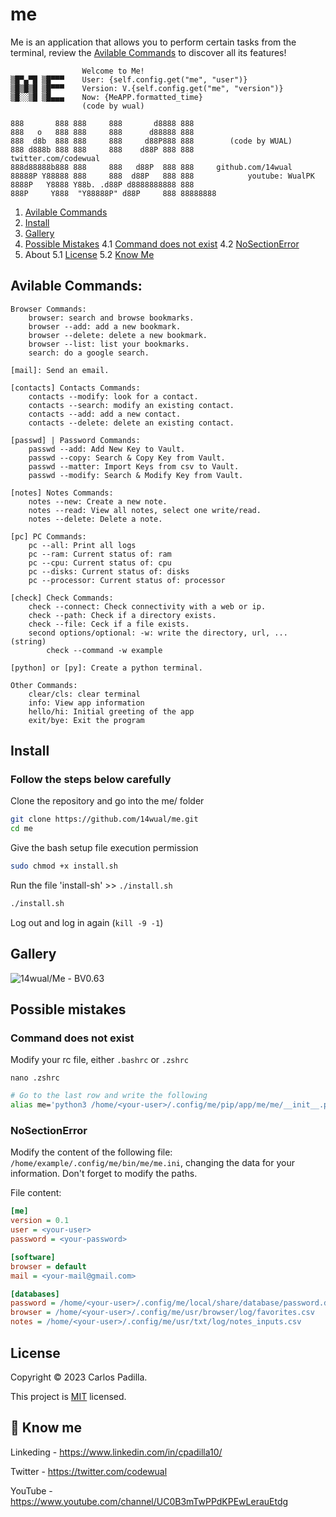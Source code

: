 # me

Me is an application that allows you to perform certain tasks from the terminal, review the [Avilable Commands](https://github.com/14wual/me#avilable-commands) to discover all its features!

```
                Welcome to Me! 
▒█▀▄▀█ ▒█▀▀▀    User: {self.config.get("me", "user")}
▒█▒█▒█ ▒█▀▀▀    Version: V.{self.config.get("me", "version")} 
▒█░░▒█ ▒█▄▄▄    Now: {MeAPP.formatted_time}
                (code by wual)
```

```
888       888 888     888       d8888 888
888   o   888 888     888      d88888 888
888  d8b  888 888     888     d88P888 888        (code by WUAL)
888 d888b 888 888     888    d88P 888 888            twitter.com/codewual
888d88888b888 888     888   d88P  888 888     github.com/14wual
88888P Y88888 888     888  d88P   888 888            youtube: WualPK
8888P   Y8888 Y88b. .d88P d8888888888 888     
888P     Y888  "Y88888P" d88P     888 88888888
```

1. [Avilable Commands](https://github.com/14wual/me#avilable-commands)
2. [Install](https://github.com/14wual/me#install)
3. [Gallery](https://github.com/14wual/me#install)
4. [Possible Mistakes](https://github.com/14wual/me#possible-mistakes)
   4.1 [Command does not exist](https://github.com/14wual/me#command-does-not-exist)
   4.2 [NoSectionError](https://github.com/14wual/me#nosectionerror)
5. About
   5.1 [License](https://github.com/14wual/me#license)
   5.2 [Know Me](https://github.com/14wual/me#-know-me)

## Avilable Commands:

```
Browser Commands:
    browser: search and browse bookmarks.
    browser --add: add a new bookmark.
    browser --delete: delete a new bookmark.
    browser --list: list your bookmarks.
    search: do a google search.

[mail]: Send an email.
    
[contacts] Contacts Commands:
    contacts --modify: look for a contact.
    contacts --search: modify an existing contact.
    contacts --add: add a new contact.
    contacts --delete: delete an existing contact.

[passwd] | Password Commands:
    passwd --add: Add New Key to Vault.
    passwd --copy: Search & Copy Key from Vault.
    passwd --matter: Import Keys from csv to Vault.
    passwd --modify: Search & Modify Key from Vault.
    
[notes] Notes Commands:
    notes --new: Create a new note.
    notes --read: View all notes, select one write/read.
    notes --delete: Delete a note.
    
[pc] PC Commands:
    pc --all: Print all logs
    pc --ram: Current status of: ram
    pc --cpu: Current status of: cpu
    pc --disks: Current status of: disks
    pc --processor: Current status of: processor

[check] Check Commands:
    check --connect: Check connectivity with a web or ip.
    check --path: Check if a directory exists.
    check --file: Ceck if a file exists.
    second options/optional: -w: write the directory, url, ... (string)
        check --command -w example
        
[python] or [py]: Create a python terminal.
    
Other Commands:
    clear/cls: clear terminal
    info: View app information
    hello/hi: Initial greeting of the app
    exit/bye: Exit the program
```

## Install

### Follow the steps below carefully

Clone the repository and go into the me/ folder

```bash
git clone https://github.com/14wual/me.git
cd me
```

Give the bash setup file execution permission

```bash
sudo chmod +x install.sh
```

Run the file 'install-sh' >> `./install.sh`

```bash
./install.sh
```

Log out and log in again (`kill -9 -1`)

## Gallery

![14wual/Me - BV0.63](https://user-images.githubusercontent.com/105047274/216813795-52684672-216b-430d-9b6a-b3456f44c981.png)


## Possible mistakes

### Command does not exist

Modify your rc file, either `.bashrc` or `.zshrc`

```
nano .zshrc
```

```bash
# Go to the last row and write the following
alias me='python3 /home/<your-user>/.config/me/pip/app/me/me/__init__.py'
```

### NoSectionError

Modify the content of the following file: `/home/example/.config/me/bin/me/me.ini`, changing the data for your information.
Don't forget to modify the paths.

File content:

```ini
[me]
version = 0.1 
user = <your-user> 
password = <your-password>

[software]
browser = default
mail = <your-mail@gmail.com>

[databases]
password = /home/<your-user>/.config/me/local/share/database/password.db
browser = /home/<your-user>/.config/me/usr/browser/log/favorites.csv
notes = /home/<your-user>/.config/me/usr/txt/log/notes_inputs.csv
```

## License
Copyright © 2023 Carlos Padilla.

This project is [MIT](https://github.com/14wual/me/blob/main/LICENSE) licensed.

## 🚀 Know me
Linkeding - https://www.linkedin.com/in/cpadilla10/ 

Twitter - https://twitter.com/codewual 

YouTube - https://www.youtube.com/channel/UC0B3mTwPPdKPEwLerauEtdg
